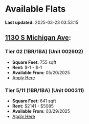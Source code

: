 # Available Flats

**Last updated:** 2025-03-23 03:53:15

## [1130 S Michigan Ave](https://1130smichigan.com/wp-json/floorplans/v1/available-units):
### Tier 02 (1BR/1BA) (Unit 002602)
- **Square Feet:** 755 sqft
- **Rent:** $-1 - $-1
- **Available From:** 05/20/2025
- [Apply Here](https://1130smichigan.securecafe.com/onlineleasing/eleven-thirty/oleapplication.aspx?stepname=RentalOptions&myOlePropertyId=638530&FloorPlanID=2321069&UnitID=11312847&header=1)

### Tier 5/11 (1BR/1BA) (Unit 000311)
- **Square Feet:** 641 sqft
- **Rent:** $2141 - $5085
- **Available From:** 03/29/2025
- [Apply Here](https://1130smichigan.securecafe.com/onlineleasing/eleven-thirty/oleapplication.aspx?stepname=RentalOptions&myOlePropertyId=638530&FloorPlanID=2321070&UnitID=11312586&header=1)

